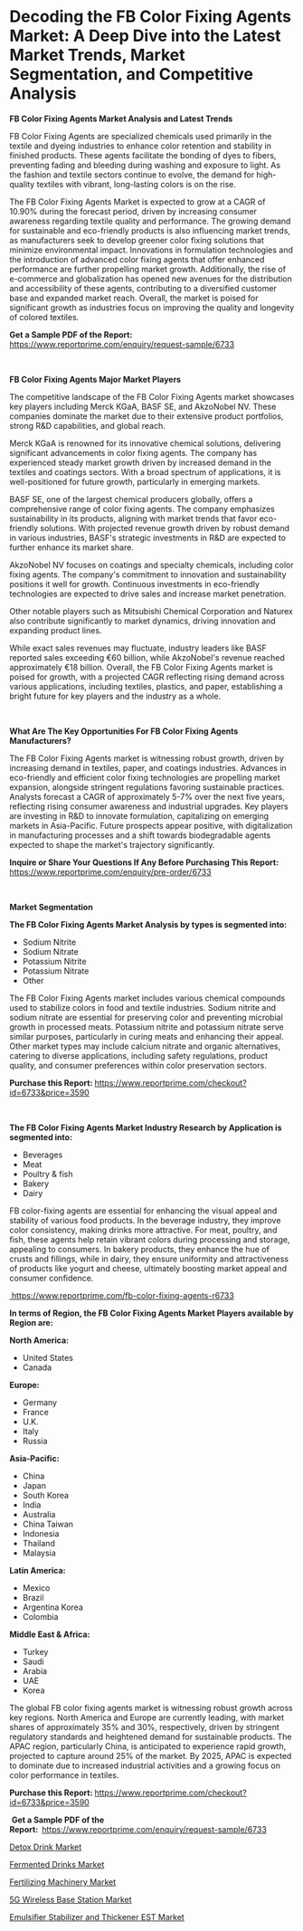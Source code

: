 <p><h1>Decoding the FB Color Fixing Agents Market: A Deep Dive into the Latest Market Trends, Market Segmentation, and Competitive Analysis</h1></p><p><strong>FB Color Fixing Agents Market Analysis and Latest Trends</strong></p>
<p><p>FB Color Fixing Agents are specialized chemicals used primarily in the textile and dyeing industries to enhance color retention and stability in finished products. These agents facilitate the bonding of dyes to fibers, preventing fading and bleeding during washing and exposure to light. As the fashion and textile sectors continue to evolve, the demand for high-quality textiles with vibrant, long-lasting colors is on the rise.</p><p>The FB Color Fixing Agents Market is expected to grow at a CAGR of 10.90% during the forecast period, driven by increasing consumer awareness regarding textile quality and performance. The growing demand for sustainable and eco-friendly products is also influencing market trends, as manufacturers seek to develop greener color fixing solutions that minimize environmental impact. Innovations in formulation technologies and the introduction of advanced color fixing agents that offer enhanced performance are further propelling market growth. Additionally, the rise of e-commerce and globalization has opened new avenues for the distribution and accessibility of these agents, contributing to a diversified customer base and expanded market reach. Overall, the market is poised for significant growth as industries focus on improving the quality and longevity of colored textiles.</p></p>
<p><strong>Get a Sample PDF of the Report:&nbsp;</strong> <a href="https://www.reportprime.com/enquiry/request-sample/6733?utm_campaign=1109&utm_medium=2&utm_source=Github&utm_content=ia&utm_term=25112024&utm_id=fb-color-fixing-agents">https://www.reportprime.com/enquiry/request-sample/6733</a></p>
<p>&nbsp;</p>
<p><strong>FB Color Fixing Agents Major Market Players</strong></p>
<p><p>The competitive landscape of the FB Color Fixing Agents market showcases key players including Merck KGaA, BASF SE, and AkzoNobel NV. These companies dominate the market due to their extensive product portfolios, strong R&D capabilities, and global reach.</p><p>Merck KGaA is renowned for its innovative chemical solutions, delivering significant advancements in color fixing agents. The company has experienced steady market growth driven by increased demand in the textiles and coatings sectors. With a broad spectrum of applications, it is well-positioned for future growth, particularly in emerging markets.</p><p>BASF SE, one of the largest chemical producers globally, offers a comprehensive range of color fixing agents. The company emphasizes sustainability in its products, aligning with market trends that favor eco-friendly solutions. With projected revenue growth driven by robust demand in various industries, BASF's strategic investments in R&D are expected to further enhance its market share.</p><p>AkzoNobel NV focuses on coatings and specialty chemicals, including color fixing agents. The company's commitment to innovation and sustainability positions it well for growth. Continuous investments in eco-friendly technologies are expected to drive sales and increase market penetration.</p><p>Other notable players such as Mitsubishi Chemical Corporation and Naturex also contribute significantly to market dynamics, driving innovation and expanding product lines.</p><p>While exact sales revenues may fluctuate, industry leaders like BASF reported sales exceeding €60 billion, while AkzoNobel's revenue reached approximately €18 billion. Overall, the FB Color Fixing Agents market is poised for growth, with a projected CAGR reflecting rising demand across various applications, including textiles, plastics, and paper, establishing a bright future for key players and the industry as a whole.</p></p>
<p>&nbsp;</p>
<p><strong>What Are The Key Opportunities For FB Color Fixing Agents Manufacturers?</strong></p>
<p><p>The FB Color Fixing Agents market is witnessing robust growth, driven by increasing demand in textiles, paper, and coatings industries. Advances in eco-friendly and efficient color fixing technologies are propelling market expansion, alongside stringent regulations favoring sustainable practices. Analysts forecast a CAGR of approximately 5-7% over the next five years, reflecting rising consumer awareness and industrial upgrades. Key players are investing in R&D to innovate formulation, capitalizing on emerging markets in Asia-Pacific. Future prospects appear positive, with digitalization in manufacturing processes and a shift towards biodegradable agents expected to shape the market's trajectory significantly.</p></p>
<p><strong>Inquire or Share Your Questions If Any Before Purchasing This Report:</strong> <a href="https://www.reportprime.com/enquiry/pre-order/6733?utm_campaign=1109&utm_medium=2&utm_source=Github&utm_content=ia&utm_term=25112024&utm_id=fb-color-fixing-agents">https://www.reportprime.com/enquiry/pre-order/6733</a></p>
<p>&nbsp;</p>
<p><strong>Market Segmentation</strong></p>
<p><strong>The FB Color Fixing Agents Market Analysis by types is segmented into:</strong></p>
<p><ul><li>Sodium Nitrite</li><li>Sodium Nitrate</li><li>Potassium Nitrite</li><li>Potassium Nitrate</li><li>Other</li></ul></p>
<p><p>The FB Color Fixing Agents market includes various chemical compounds used to stabilize colors in food and textile industries. Sodium nitrite and sodium nitrate are essential for preserving color and preventing microbial growth in processed meats. Potassium nitrite and potassium nitrate serve similar purposes, particularly in curing meats and enhancing their appeal. Other market types may include calcium nitrate and organic alternatives, catering to diverse applications, including safety regulations, product quality, and consumer preferences within color preservation sectors.</p></p>
<p><strong>Purchase this Report:&nbsp;</strong><a href="https://www.reportprime.com/checkout?id=6733&price=3590&utm_campaign=1109&utm_medium=2&utm_source=Github&utm_content=ia&utm_term=25112024&utm_id=fb-color-fixing-agents">https://www.reportprime.com/checkout?id=6733&price=3590</a></p>
<p>&nbsp;</p>
<p><strong>The FB Color Fixing Agents Market Industry Research by Application is segmented into:</strong></p>
<p><ul><li>Beverages</li><li>Meat</li><li>Poultry & fish</li><li>Bakery</li><li>Dairy</li></ul></p>
<p><p>FB color-fixing agents are essential for enhancing the visual appeal and stability of various food products. In the beverage industry, they improve color consistency, making drinks more attractive. For meat, poultry, and fish, these agents help retain vibrant colors during processing and storage, appealing to consumers. In bakery products, they enhance the hue of crusts and fillings, while in dairy, they ensure uniformity and attractiveness of products like yogurt and cheese, ultimately boosting market appeal and consumer confidence.</p></p>
<p><a href="https://www.reportprime.com/fb-color-fixing-agents-r6733?utm_campaign=1109&utm_medium=2&utm_source=Github&utm_content=ia&utm_term=25112024&utm_id=fb-color-fixing-agents">&nbsp;https://www.reportprime.com/fb-color-fixing-agents-r6733</a></p>
<p><strong>In terms of Region, the FB Color Fixing Agents Market Players available by Region are:</strong></p>
<p>
    <p> <strong> North America: </strong>
        <ul>
            <li>United States</li>
            <li>Canada</li>
        </ul>
        </p> 
    <p> <strong> Europe: </strong>
        <ul>
            <li>Germany</li>
            <li>France</li>
            <li>U.K.</li>
            <li>Italy</li>
            <li>Russia</li>
        </ul>
        </p> 
    <p> <strong> Asia-Pacific: </strong>
        <ul>
            <li>China</li>
            <li>Japan</li>
            <li>South Korea</li>
            <li>India</li>
            <li>Australia</li>
            <li>China Taiwan</li>
            <li>Indonesia</li>
            <li>Thailand</li>
            <li>Malaysia</li>
        </ul>
        </p> 
    <p> <strong> Latin America: </strong>
        <ul>
            <li>Mexico</li>
            <li>Brazil</li>
            <li>Argentina Korea</li>
            <li>Colombia</li>
        </ul>
        </p> 
    <p> <strong> Middle East & Africa: </strong>
        <ul>
            <li>Turkey</li>
            <li>Saudi</li>
            <li>Arabia</li>
            <li>UAE</li>
            <li>Korea</li>
        </ul>
    </p>
    </p>
<p><p>The global FB color fixing agents market is witnessing robust growth across key regions. North America and Europe are currently leading, with market shares of approximately 35% and 30%, respectively, driven by stringent regulatory standards and heightened demand for sustainable products. The APAC region, particularly China, is anticipated to experience rapid growth, projected to capture around 25% of the market. By 2025, APAC is expected to dominate due to increased industrial activities and a growing focus on color performance in textiles.</p></p>
<p><strong>Purchase this Report: </strong><a href="https://www.reportprime.com/checkout?id=6733&price=3590&utm_campaign=1109&utm_medium=2&utm_source=Github&utm_content=ia&utm_term=25112024&utm_id=fb-color-fixing-agents">https://www.reportprime.com/checkout?id=6733&price=3590</a></p>
<p>&nbsp;<strong>Get a Sample PDF of the Report:&nbsp;&nbsp;</strong><a href="https://www.reportprime.com/enquiry/request-sample/6733?utm_campaign=1109&utm_medium=2&utm_source=Github&utm_content=ia&utm_term=25112024&utm_id=fb-color-fixing-agents">https://www.reportprime.com/enquiry/request-sample/6733</a></p>
<p><strong></strong></p>
<p><p><a href="https://github.com/wileonie19657/Market-Research-Report-List-1/blob/main/detox-drink-market.md?utm_campaign=1109&utm_medium=2&utm_source=Github&utm_content=ia&utm_term=25112024&utm_id=fb-color-fixing-agents">Detox Drink Market</a></p><p><a href="https://www.linkedin.com/pulse/fermented-drinks-market-global-regional-analysis-focus-region-s0klc?utm_campaign=1109&utm_medium=2&utm_source=Github&utm_content=ia&utm_term=25112024&utm_id=fb-color-fixing-agents">Fermented Drinks Market</a></p><p><a href="https://www.linkedin.com/pulse/fertilizing-machinery-market-future-analysis-its-size-technology-ckwlc?utm_campaign=1109&utm_medium=2&utm_source=Github&utm_content=ia&utm_term=25112024&utm_id=fb-color-fixing-agents">Fertilizing Machinery Market</a></p><p><a href="https://issuu.com/reportprime-2/docs/5g-wireless-base-station-market-siz_47c4dbcb96647e?utm_campaign=1109&utm_medium=2&utm_source=Github&utm_content=ia&utm_term=25112024&utm_id=fb-color-fixing-agents">5G Wireless Base Station Market</a></p><p><a href="https://github.com/AshikRahman665/Market-Research-Report-List-1/blob/main/emulsifier-stabilizer-and-thickener-est-market.md?utm_campaign=1109&utm_medium=2&utm_source=Github&utm_content=ia&utm_term=25112024&utm_id=fb-color-fixing-agents">Emulsifier Stabilizer and Thickener EST Market</a></p></p>